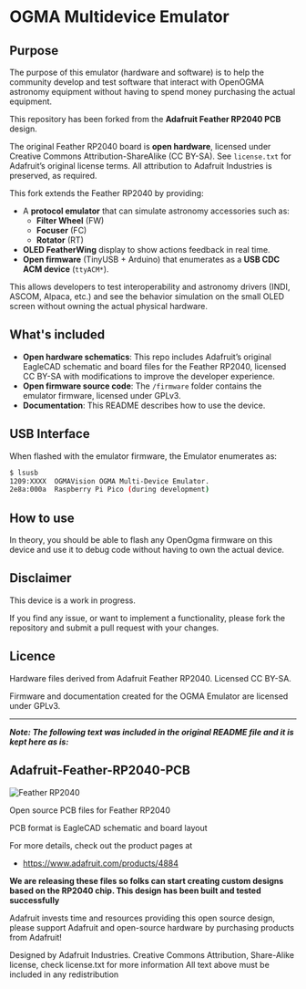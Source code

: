 # OGMA Multidevice Emulator

## Purpose
The purpose of this emulator (hardware and software) is to help the community develop and test software that interact with OpenOGMA astronomy equipment without having to spend money purchasing the actual equipment.

This repository has been forked from the **Adafruit Feather RP2040 PCB** design.

The original Feather RP2040 board is **open hardware**, licensed under Creative Commons Attribution-ShareAlike (CC BY-SA). See `license.txt` for Adafruit’s original license terms. All attribution to Adafruit Industries is preserved, as required.

This fork extends the Feather RP2040 by providing:
- A **protocol emulator** that can simulate astronomy accessories such as:
  - **Filter Wheel** (FW)
  - **Focuser** (FC)
  - **Rotator** (RT)
- **OLED FeatherWing** display to show actions feedback in real time.
- **Open firmware** (TinyUSB + Arduino) that enumerates as a **USB CDC ACM device** (`ttyACM*`).

This allows developers to test interoperability and astronomy drivers (INDI, ASCOM, Alpaca, etc.) and see the behavior simulation on the small OLED screen without owning the actual physical hardware.

## What's included

- **Open hardware schematics**: This repo includes Adafruit’s original EagleCAD schematic and board files for the Feather RP2040, licensed CC BY-SA with modifications to improve the developer experience.
- **Open firmware source code**: The `/firmware` folder contains the emulator firmware, licensed under GPLv3.
- **Documentation**: This README describes how to use the device.

## USB Interface

When flashed with the emulator firmware, the Emulator enumerates as:

```bash
$ lsusb
1209:XXXX  OGMAVision OGMA Multi-Device Emulator.
2e8a:000a  Raspberry Pi Pico (during development)
```

## How to use

In theory, you should be able to flash any OpenOgma firmware on this device and use it to debug code without having to own the actual device.

## Disclaimer

This device is a work in progress.

If you find any issue, or want to implement a functionality, please fork the repository and submit a pull request with your changes.

## Licence

Hardware files derived from Adafruit Feather RP2040. Licensed CC BY-SA.

Firmware and documentation created for the OGMA Emulator are licensed under GPLv3.

---

***Note: The following text was included in the original README file and it is kept here as is:***

## Adafruit-Feather-RP2040-PCB

![Feather RP2040](https://cdn-shop.adafruit.com/970x728/4884-05.jpg)

Open source PCB files for Feather RP2040

PCB format is EagleCAD schematic and board layout

For more details, check out the product pages at

   * https://www.adafruit.com/products/4884

**We are releasing these files so folks can start creating custom designs based on the RP2040 chip. This design has been built and tested successfully**

Adafruit invests time and resources providing this open source design, please support Adafruit and open-source hardware by purchasing products from Adafruit!

Designed by Adafruit Industries.
Creative Commons Attribution, Share-Alike license, check license.txt for more information
All text above must be included in any redistribution
